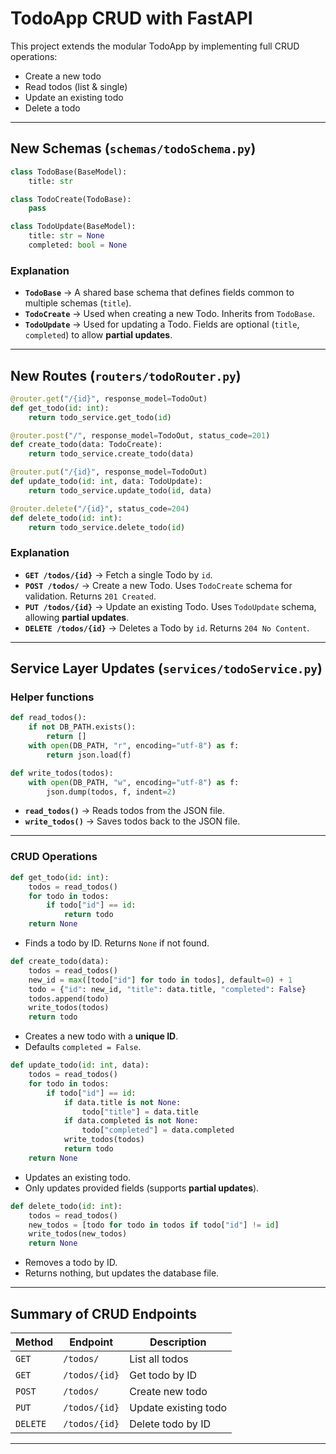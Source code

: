# TodoApp CRUD with FastAPI

This project extends the modular TodoApp by implementing full CRUD operations:

- Create a new todo
- Read todos (list & single)
- Update an existing todo
- Delete a todo

---

## New Schemas (`schemas/todoSchema.py`)

```python
class TodoBase(BaseModel):
    title: str

class TodoCreate(TodoBase):
    pass

class TodoUpdate(BaseModel):
    title: str = None
    completed: bool = None
```

### Explanation

* **`TodoBase`** → A shared base schema that defines fields common to multiple schemas (`title`).
* **`TodoCreate`** → Used when creating a new Todo. Inherits from `TodoBase`.
* **`TodoUpdate`** → Used for updating a Todo. Fields are optional (`title`, `completed`) to allow **partial updates**.

---

## New Routes (`routers/todoRouter.py`)

```python
@router.get("/{id}", response_model=TodoOut)
def get_todo(id: int):
    return todo_service.get_todo(id)

@router.post("/", response_model=TodoOut, status_code=201)
def create_todo(data: TodoCreate):
    return todo_service.create_todo(data)

@router.put("/{id}", response_model=TodoOut)
def update_todo(id: int, data: TodoUpdate):
    return todo_service.update_todo(id, data)

@router.delete("/{id}", status_code=204)
def delete_todo(id: int):
    return todo_service.delete_todo(id)
```

### Explanation

* **`GET /todos/{id}`** → Fetch a single Todo by `id`.
* **`POST /todos/`** → Create a new Todo. Uses `TodoCreate` schema for validation. Returns `201 Created`.
* **`PUT /todos/{id}`** → Update an existing Todo. Uses `TodoUpdate` schema, allowing **partial updates**.
* **`DELETE /todos/{id}`** → Deletes a Todo by `id`. Returns `204 No Content`.

---

## Service Layer Updates (`services/todoService.py`)

### Helper functions

```python
def read_todos():
    if not DB_PATH.exists():
        return []
    with open(DB_PATH, "r", encoding="utf-8") as f:
        return json.load(f)

def write_todos(todos):
    with open(DB_PATH, "w", encoding="utf-8") as f:
        json.dump(todos, f, indent=2)
```

* **`read_todos()`** → Reads todos from the JSON file.
* **`write_todos()`** → Saves todos back to the JSON file.

---

### CRUD Operations

```python
def get_todo(id: int):
    todos = read_todos()
    for todo in todos:
        if todo["id"] == id:
            return todo
    return None
```

* Finds a todo by ID. Returns `None` if not found.

```python
def create_todo(data):
    todos = read_todos()
    new_id = max([todo["id"] for todo in todos], default=0) + 1
    todo = {"id": new_id, "title": data.title, "completed": False}
    todos.append(todo)
    write_todos(todos)
    return todo
```

* Creates a new todo with a **unique ID**.
* Defaults `completed = False`.

```python
def update_todo(id: int, data):
    todos = read_todos()
    for todo in todos:
        if todo["id"] == id:
            if data.title is not None:
                todo["title"] = data.title
            if data.completed is not None:
                todo["completed"] = data.completed
            write_todos(todos)
            return todo
    return None
```

* Updates an existing todo.
* Only updates provided fields (supports **partial updates**).

```python
def delete_todo(id: int):
    todos = read_todos()
    new_todos = [todo for todo in todos if todo["id"] != id]
    write_todos(new_todos)
    return None
```

* Removes a todo by ID.
* Returns nothing, but updates the database file.

---

## Summary of CRUD Endpoints

| Method   | Endpoint      | Description          |
| -------- | ------------- | -------------------- |
| `GET`    | `/todos/`     | List all todos       |
| `GET`    | `/todos/{id}` | Get todo by ID       |
| `POST`   | `/todos/`     | Create new todo      |
| `PUT`    | `/todos/{id}` | Update existing todo |
| `DELETE` | `/todos/{id}` | Delete todo by ID    |

---